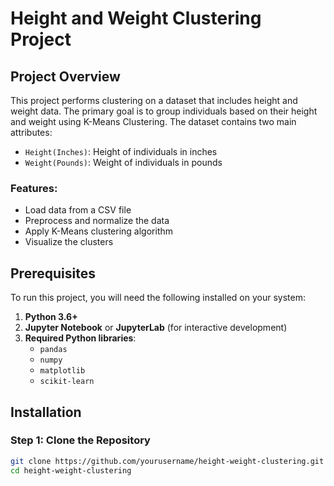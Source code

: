 # Height and Weight Clustering Project

## Project Overview
This project performs clustering on a dataset that includes height and weight data. The primary goal is to group individuals based on their height and weight using K-Means Clustering. The dataset contains two main attributes:
- `Height(Inches)`: Height of individuals in inches
- `Weight(Pounds)`: Weight of individuals in pounds

### Features:
- Load data from a CSV file
- Preprocess and normalize the data
- Apply K-Means clustering algorithm
- Visualize the clusters

## Prerequisites

To run this project, you will need the following installed on your system:

1. **Python 3.6+**
2. **Jupyter Notebook** or **JupyterLab** (for interactive development)
3. **Required Python libraries**:
    - `pandas`
    - `numpy`
    - `matplotlib`
    - `scikit-learn`

## Installation

### Step 1: Clone the Repository
```bash
git clone https://github.com/yourusername/height-weight-clustering.git
cd height-weight-clustering
